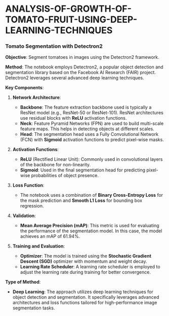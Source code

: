 # ANALYSIS-OF-GROWTH-OF-TOMATO-FRUIT-USING-DEEP-LEARNING-TECHNIQUES

### **Tomato Segmentation with Detectron2**

**Objective**: Segment tomatoes in images using the Detectron2 framework.

**Method**: The notebook employs Detectron2, a popular object detection and segmentation library based on the Facebook AI Research (FAIR) project. Detectron2 leverages several advanced deep learning techniques.

**Key Components**:

1. **Network Architecture**:
   - **Backbone**: The feature extraction backbone used is typically a ResNet model (e.g., ResNet-50 or ResNet-101). ResNet architectures use residual blocks with **ReLU** activation functions.
   - **Neck**: Feature Pyramid Networks (FPN) are used to build multi-scale feature maps. This helps in detecting objects at different scales.
   - **Head**: The segmentation head uses a Fully Convolutional Network (FCN) with **Sigmoid** activation functions to predict pixel-wise masks.

2. **Activation Functions**:
   - **ReLU** (Rectified Linear Unit): Commonly used in convolutional layers of the backbone for non-linearity.
   - **Sigmoid**: Used in the final segmentation head for predicting pixel-wise probabilities of object presence.

3. **Loss Function**:
   - The notebook uses a combination of **Binary Cross-Entropy Loss** for the mask prediction and **Smooth L1 Loss** for bounding box regression.

4. **Validation**:
   - **Mean Average Precision (mAP)**: This metric is used for evaluating the performance of the segmentation model. In this case, the model achieves an mAP of 61.94%.

5. **Training and Evaluation**:
   - **Optimizer**: The model is trained using the **Stochastic Gradient Descent (SGD)** optimizer with momentum and weight decay.
   - **Learning Rate Scheduler**: A learning rate scheduler is employed to adjust the learning rate during training for better convergence.

**Type of Method**: 
- **Deep Learning**: The approach utilizes deep learning techniques for object detection and segmentation. It specifically leverages advanced architectures and loss functions tailored for high-performance image segmentation tasks.
